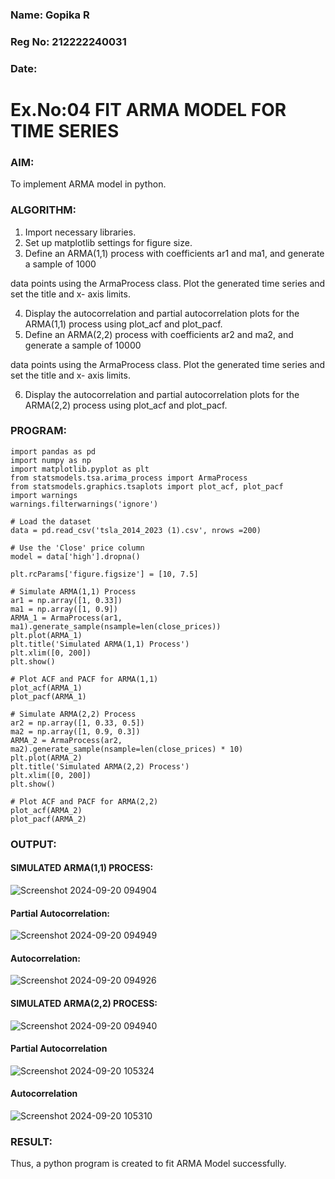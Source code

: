 ### Name: Gopika R
### Reg No: 212222240031
### Date:

# Ex.No:04   FIT ARMA MODEL FOR TIME SERIES

### AIM:
To implement ARMA model in python.

### ALGORITHM:
1. Import necessary libraries.
2. Set up matplotlib settings for figure size.
3. Define an ARMA(1,1) process with coefficients ar1 and ma1, and generate a sample of 1000

data points using the ArmaProcess class. Plot the generated time series and set the title and x-
axis limits.

4. Display the autocorrelation and partial autocorrelation plots for the ARMA(1,1) process using
plot_acf and plot_pacf.
5. Define an ARMA(2,2) process with coefficients ar2 and ma2, and generate a sample of 10000

data points using the ArmaProcess class. Plot the generated time series and set the title and x-
axis limits.

6. Display the autocorrelation and partial autocorrelation plots for the ARMA(2,2) process using
plot_acf and plot_pacf.

### PROGRAM:
```
import pandas as pd
import numpy as np
import matplotlib.pyplot as plt
from statsmodels.tsa.arima_process import ArmaProcess
from statsmodels.graphics.tsaplots import plot_acf, plot_pacf
import warnings
warnings.filterwarnings('ignore')

# Load the dataset
data = pd.read_csv('tsla_2014_2023 (1).csv', nrows =200)

# Use the 'Close' price column
model = data['high'].dropna()

plt.rcParams['figure.figsize'] = [10, 7.5]

# Simulate ARMA(1,1) Process
ar1 = np.array([1, 0.33])
ma1 = np.array([1, 0.9])
ARMA_1 = ArmaProcess(ar1, ma1).generate_sample(nsample=len(close_prices))
plt.plot(ARMA_1)
plt.title('Simulated ARMA(1,1) Process')
plt.xlim([0, 200])
plt.show()

# Plot ACF and PACF for ARMA(1,1)
plot_acf(ARMA_1)
plot_pacf(ARMA_1)

# Simulate ARMA(2,2) Process
ar2 = np.array([1, 0.33, 0.5])
ma2 = np.array([1, 0.9, 0.3])
ARMA_2 = ArmaProcess(ar2, ma2).generate_sample(nsample=len(close_prices) * 10)
plt.plot(ARMA_2)
plt.title('Simulated ARMA(2,2) Process')
plt.xlim([0, 200])
plt.show()

# Plot ACF and PACF for ARMA(2,2)
plot_acf(ARMA_2)
plot_pacf(ARMA_2)
```
### OUTPUT:

#### SIMULATED ARMA(1,1) PROCESS:
![Screenshot 2024-09-20 094904](https://github.com/user-attachments/assets/44e58354-4bb2-4834-8a4c-bc361ed68dc9)

#### Partial Autocorrelation:
![Screenshot 2024-09-20 094949](https://github.com/user-attachments/assets/46be7f63-85d9-4f9c-9c66-597b887f1411)

#### Autocorrelation:
![Screenshot 2024-09-20 094926](https://github.com/user-attachments/assets/216c458b-4fba-4f2e-800b-193e51a41c1c)


#### SIMULATED ARMA(2,2) PROCESS:
![Screenshot 2024-09-20 094940](https://github.com/user-attachments/assets/ebe15d79-dfd8-45e1-a398-99f45db4d522)

#### Partial Autocorrelation


![Screenshot 2024-09-20 105324](https://github.com/user-attachments/assets/6192646a-2e34-4a9d-a563-44a8fb8567ee)

#### Autocorrelation
![Screenshot 2024-09-20 105310](https://github.com/user-attachments/assets/63e2b0b3-fcbd-424a-b901-ac8b0e1ae98c)

### RESULT:
Thus, a python program is created to fit ARMA Model successfully.
